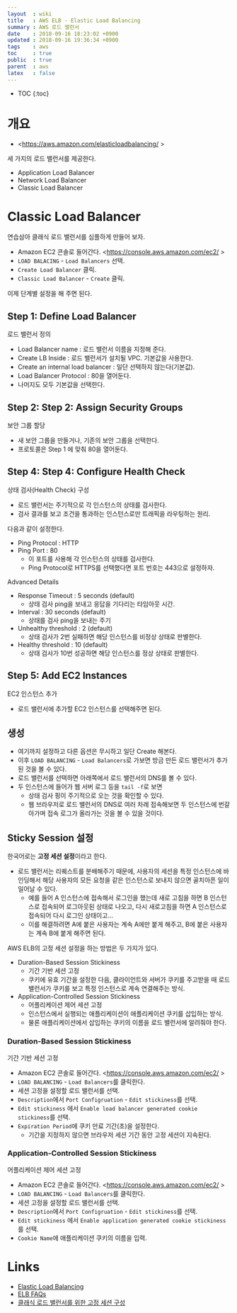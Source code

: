 ```yaml
---
layout  : wiki
title   : AWS ELB - Elastic Load Balancing
summary : AWS 로드 밸런서
date    : 2018-09-16 18:23:02 +0900
updated : 2018-09-16 19:36:34 +0900
tags    : aws
toc     : true
public  : true
parent  : aws
latex   : false
---
```

* TOC
{:toc}

# 개요

* <https://aws.amazon.com/elasticloadbalancing/ >

세 가지의 로드 밸런서를 제공한다.

* Application Load Balancer
* Network Load Balancer
* Classic Load Balancer

# Classic Load Balancer

연습삼아 클래식 로드 밸런서를 심플하게 만들어 보자.

* Amazon EC2 콘솔로 들어간다. <https://console.aws.amazon.com/ec2/ >
* `LOAD BALACING` - `Load Balancers` 선택.
* `Create Load Balancer` 클릭.
* `Classic Load Balancer` - `Create` 클릭.

이제 단계별 설정을 해 주면 된다.

## Step 1: Define Load Balancer

로드 밸런서 정의

* Load Balancer name : 로드 밸런서 이름을 지정해 준다.
* Create LB Inside : 로드 밸런서가 설치될 VPC. 기본값을 사용한다.
* Create an internal load balancer : 일단 선택하지 않는다(기본값).
* Load Balancer Protocol : 80을 열어둔다.
* 나머지도 모두 기본값을 선택한다.

## Step 2: Step 2: Assign Security Groups

보안 그룹 할당

* 새 보안 그룹을 만들거나, 기존의 보안 그룹을 선택한다.
* 프로토콜은 Step 1 에 맞춰 80을 열어둔다.

## Step 4: Step 4: Configure Health Check

상태 검사(Health Check) 구성

* 로드 밸런서는 주기적으로 각 인스턴스의 상태를 검사한다.
* 검사 결과를 보고 조건을 통과하는 인스턴스로만 트래픽을 라우팅하는 원리.

다음과 같이 설정한다.

* Ping Protocol : HTTP
* Ping Port : 80
    * 이 포트를 사용해 각 인스턴스의 상태를 검사한다.
    * Ping Protocol로 HTTPS를 선택했다면 포트 번호는 443으로 설정하자.

Advanced Details

* Response Timeout : 5 seconds (default)
    * 상태 검사 ping을 보내고 응답을 기다리는 타임아웃 시간.
* Interval : 30 seconds (default)
    * 상태를 검사 ping을 보내는 주기
* Unhealthy threshold : 2 (default)
    * 상태 검사가 2번 실패하면 해당 인스턴스를 비정상 상태로 판별한다.
* Healthy threshold : 10 (default)
    * 상태 검사가 10번 성공하면 해당 인스턴스를 정상 상태로 판별한다.

## Step 5: Add EC2 Instances

EC2 인스턴스 추가

* 로드 밸런서에 추가할 EC2 인스턴스를 선택해주면 된다.


## 생성

* 여기까지 설정하고 다른 옵션은 무시하고 일단 Create 해본다.
* 이후 `LOAD BALANCING` - `Load Balancers`로 가보면 방금 만든 로드 밸런서가 추가된 것을 볼 수 있다.
* 로드 밸런서를 선택하면 아래쪽에서 로드 밸런서의 DNS를 볼 수 있다.
* 두 인스턴스에 들어가 웹 서버 로그 등을 `tail -f`로 보면
    * 상태 검사 핑이 주기적으로 오는 것을 확인할 수 있다.
    * 웹 브라우저로 로드 밸런서의 DNS로 여러 차례 접속해보면 두 인스턴스에 번갈아가며 접속 로그가 올라가는 것을 볼 수 있을 것이다.

## Sticky Session 설정

한국어로는 **고정 세션 설정**이라고 한다.

* 로드 밸런서는 리퀘스트를 분배해주기 때문에, 사용자의 세션을 특정 인스턴스에 바인딩해서 해당 사용자의 모든 요청을 같은 인스턴스로 보내지 않으면 골치아픈 일이 일어날 수 있다.
    * 예를 들어 A 인스턴스에 접속해서 로그인을 했는데 새로 고침을 하면 B 인스턴스로 접속되어 로그아웃된 상태로 나오고, 다시 새로고침을 하면 A 인스턴스로 접속되어 다시 로그인 상태이고...
    * 이를 해결하려면 A에 붙은 사용자는 계속 A에만 붙게 해주고, B에 붙은 사용자는 계속 B에 붙게 해주면 된다.

AWS ELB의 고정 세션 설정을 하는 방법은 두 가지가 있다.

* Duration-Based Session Stickiness
    * 기간 기반 세션 고정
    * 쿠키에 유효 기간을 설정한 다음, 클라이언트와 서버가 쿠키를 주고받을 때 로드 밸런서가 쿠키를 보고 특정 인스턴스로 계속 연결해주는 방식.
* Application-Controlled Session Stickiness
    * 어플리케이션 제어 세션 고정
    * 인스턴스에서 실행되는 애플리케이션이 애플리케이션 쿠키를 삽입하는 방식.
    * 물론 애플리케이션에서 삽입하는 쿠키의 이름을 로드 밸런서에 알려줘야 한다.

### Duration-Based Session Stickiness

기간 기반 세션 고정

* Amazon EC2 콘솔로 들어간다. <https://console.aws.amazon.com/ec2/ >
* `LOAD BALANCING` - `Load Balancers`를 클릭한다.
* 세션 고정을 설정할 로드 밸런서를 선택.
* `Description`에서 `Port Configruation` - `Edit stickiness`를 선택.
* `Edit stickiness` 에서 `Enable load balancer generated cookie stickiness`를 선택.
* `Expiration Period`에 쿠키 만료 기간(초)을 설정한다.
    * 기간을 지정하지 않으면 브라우저 세션 기간 동안 고정 세션이 지속된다.

### Application-Controlled Session Stickiness

어플리케이션 제어 세션 고정

* Amazon EC2 콘솔로 들어간다. <https://console.aws.amazon.com/ec2/ >
* `LOAD BALANCING` - `Load Balancers`를 클릭한다.
* 세션 고정을 설정할 로드 밸런서를 선택.
* `Description`에서 `Port Configruation` - `Edit stickiness`를 선택.
* `Edit stickiness` 에서 `Enable application generated cookie stickiness`를 선택.
* `Cookie Name`에 애플리케이션 쿠키의 이름을 입력.


# Links

* [Elastic Load Balancing](https://aws.amazon.com/elasticloadbalancing/ )
* [ELB FAQs](https://aws.amazon.com/ko/elasticloadbalancing/faqs/ )
* [클래식 로드 밸런서를 위한 고정 세션 구성](https://docs.aws.amazon.com/ko_kr/elasticloadbalancing/latest/classic/elb-sticky-sessions.html )


